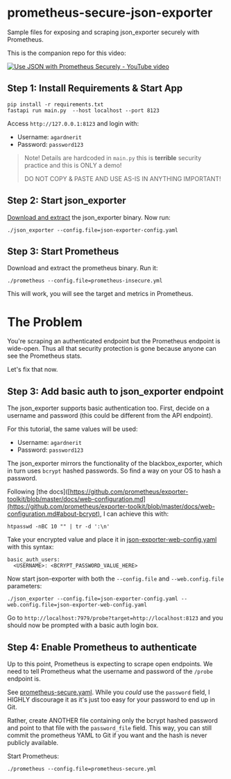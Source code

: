 # prometheus-secure-json-exporter
Sample files for exposing and scraping json_exporter securely with Prometheus.

This is the companion repo for this video:

[![Use JSON with Prometheus Securely - YouTube video](https://img.youtube.com/vi/P4VJkKdoSVU/0.jpg)](https://www.youtube.com/watch?v=P4VJkKdoSVU)


## Step 1: Install Requirements & Start App

```
pip install -r requirements.txt
fastapi run main.py  --host localhost --port 8123
```

Access `http://127.0.0.1:8123` and login with:

* Username: `agardnerit`
* Password: `password123`

> Note! Details are hardcoded in `main.py` this is **terrible** security practice and this is ONLY a demo!
>
> DO NOT COPY & PASTE AND USE AS-IS IN ANYTHING IMPORTANT!

## Step 2: Start json_exporter

[Download and extract](https://github.com/prometheus-community/json_exporter/releases/latest) the json_exporter binary. Now run:

```
./json_exporter --config.file=json-exporter-config.yaml
```

## Step 3: Start Prometheus

Download and extract the prometheus binary. Run it:

```
./prometheus --config.file=prometheus-insecure.yml
```

This will work, you will see the target and metrics in Prometheus.

# The Problem

You're scraping an authenticated endpoint but the Prometheus endpoint is wide-open. Thus all that security protection is gone because anyone can see the Prometheus stats.

Let's fix that now.

## Step 3: Add basic auth to json_exporter endpoint

The json_exporter supports basic authentication too. First, decide on a username and password (this could be different from the API endpoint).

For this tutorial, the same values will be used:

* Username: `agardnerit`
* Password: `password123`

The json_exporter mirrors the functionality of the blackbox_exporter, which in turn uses `bcrypt` hashed passwords. So find a way on your OS to hash a password.

Following [the docs]([https://github.com/prometheus/exporter-toolkit/blob/master/docs/web-configuration.md](https://github.com/prometheus/exporter-toolkit/blob/master/docs/web-configuration.md#about-bcrypt), I can achieve this with:

```
htpasswd -nBC 10 "" | tr -d ':\n'
```

Take your encrypted value and place it in [json-exporter-web-config.yaml](json-exporter-web-config.yaml) with this syntax:

```
basic_auth_users:
  <USERNAME>: <BCRYPT_PASSWORD_VALUE_HERE>
```

Now start json-exporter with both the `--config.file` and `--web.config.file` parameters:

```
./json_exporter --config.file=json-exporter-config.yaml --web.config.file=json-exporter-web-config.yaml
```

Go to `http://localhost:7979/probe?target=http://localhost:8123` and you should now be prompted with a basic auth login box.

## Step 4: Enable Prometheus to authenticate

Up to this point, Prometheus is expecting to scrape open endpoints. We need to tell Prometheus what the username and password of the `/probe` endpoint is.

See [prometheus-secure.yaml](prometheus-secure.yaml). While you _could_ use the `password` field, I HIGHLY discourage it as it's just too easy for your password to end up in Git.

Rather, create ANOTHER file containing only the bcrypt hashed password and point to that file with the `password_file` field. This way, you can still commit the prometheus YAML to Git if you want and the hash is never publicly available.

Start Prometheus:

```
./prometheus --config.file=prometheus-secure.yml
```
